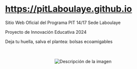 # https://pitLaboulaye.github.io
Sitio Web Oficial del Programa PIT 14/17 Sede Laboulaye  

Proyecto de Innovación Educativa 2024  

Deja tu huella, salva el plantea: bolsas ecoamigables



<div style="text-align: center">
</br>
  </br>
  <img src="https://pitLaboulaye.github.io/logoPit.jpg" alt="Descripción de la imagen" />
</div>
